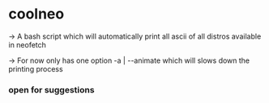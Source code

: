 # coolneo
 -> A bash script which will automatically print all ascii of all distros available in neofetch

 -> For now only has one option -a | --animate which will slows down the printing process

### open for suggestions
